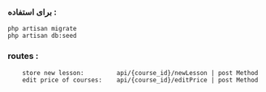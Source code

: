 
### برای استفاده :

    php artisan migrate
    php artisan db:seed

###  routes :
        
        store new lesson:         api/{course_id}/newLesson | post Method
        edit price of courses:    api/{course_id}/editPrice | post Method



